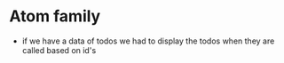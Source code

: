 # Atom family
- if we have a data of todos we had to display the todos when they are called based on id's
